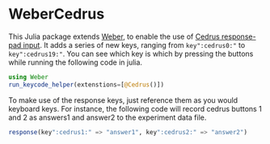 # WeberCedrus

This Julia package extends [Weber](https://github.com/haberdashPI/Weber.jl), to
enable the use of [Cedrus response-pad input](https://cedrus.com/rb_series/). It
adds a series of new keys, ranging from `key":cedrus0:"` to
`key":cedrus19:"`. You can see which key is which by pressing the buttons while
running the following code in julia.

```julia
using Weber
run_keycode_helper(extenstions=[@Cedrus()])
```

To make use of the response keys, just reference them as you would keyboard
keys. For instance, the following code will record cedrus buttons 1 and 2
as answers1 and answer2 to the experiment data file.

```julia
response(key":cedrus1:" => "answer1", key":cedrus2:" => "answer2")
```




